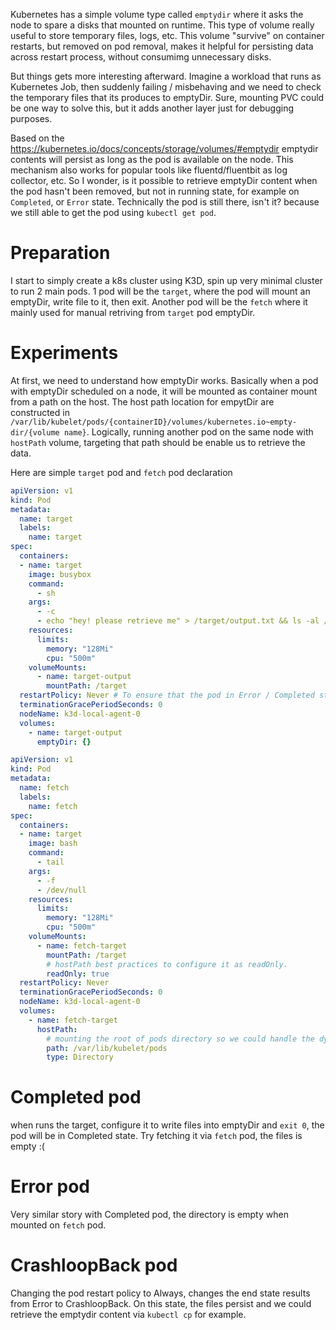 Kubernetes has a simple volume type called `emptydir` where it asks the node to spare a disks that mounted on runtime. This type of volume really useful to store temporary files, logs, etc. This volume "survive" on container restarts, but removed on pod removal, makes it helpful for persisting data across restart process, without consumimg unnecessary disks.

But things gets more interesting afterward. Imagine a workload that runs as Kubernetes Job, then suddenly failing / misbehaving and we need to check the temporary files that its produces to emptyDir. Sure, mounting PVC could be one way to solve this, but it adds another layer just for debugging purposes.

Based on the https://kubernetes.io/docs/concepts/storage/volumes/#emptydir emptydir contents will persist as long as the pod is available on the node. This mechanism also works for popular tools like fluentd/fluentbit as log collector, etc. So I wonder, is it possible to retrieve emptyDir content when the pod hasn't been removed, but not in running state, for example on `Completed`, or `Error` state. Technically the pod is still there, isn't it? because we still able to get the pod using `kubectl get pod`.

# Preparation

I start to simply create a k8s cluster using K3D, spin up very minimal cluster to run 2 main pods. 1 pod will be the `target`, where the pod will mount an emptyDir, write file to it, then exit. Another pod will be the `fetch` where it mainly used for manual retriving from `target` pod emptyDir.

# Experiments

At first, we need to understand how emptyDir works. Basically when a pod with emptyDir scheduled on a node, it will be mounted as container mount from a path on the host. The host path location for empytDir are constructed in `/var/lib/kubelet/pods/{containerID}/volumes/kubernetes.io~empty-dir/{volume name}`. Logically, running another pod on the same node with `hostPath` volume, targeting that path should be enable us to retrieve the data.

Here are simple `target` pod and `fetch` pod declaration

```yaml
apiVersion: v1
kind: Pod
metadata:
  name: target
  labels:
    name: target
spec:
  containers:
  - name: target
    image: busybox
    command:
      - sh
    args:
      - -c
      - echo "hey! please retrieve me" > /target/output.txt && ls -al /target && sleep 30 && exit 1 # This could simulate the pod states into Error, or Completed. Remove the exit command to make it Completed instead of Error
    resources:
      limits:
        memory: "128Mi"
        cpu: "500m"
    volumeMounts:
      - name: target-output
        mountPath: /target
  restartPolicy: Never # To ensure that the pod in Error / Completed state, not CrashloopBack
  terminationGracePeriodSeconds: 0
  nodeName: k3d-local-agent-0
  volumes:
    - name: target-output
      emptyDir: {}

```

```yaml
apiVersion: v1
kind: Pod
metadata:
  name: fetch
  labels:
    name: fetch
spec:
  containers:
  - name: target
    image: bash
    command:
      - tail
    args:
      - -f
      - /dev/null
    resources:
      limits:
        memory: "128Mi"
        cpu: "500m"
    volumeMounts:
      - name: fetch-target
        mountPath: /target
        # hostPath best practices to configure it as readOnly.
        readOnly: true
  restartPolicy: Never
  terminationGracePeriodSeconds: 0
  nodeName: k3d-local-agent-0
  volumes:
    - name: fetch-target
      hostPath:
        # mounting the root of pods directory so we could handle the dynamic pod id to explore
        path: /var/lib/kubelet/pods
        type: Directory
```

# Completed pod

when runs the target, configure it to write files into emptyDir and `exit 0`, the pod will be in Completed state. Try fetching it via `fetch` pod, the files is empty :(

# Error pod

Very similar story with Completed pod, the directory is empty when mounted on `fetch` pod.

# CrashloopBack pod

Changing the pod restart policy to Always, changes the end state results from Error to CrashloopBack. On this state, the files persist and we could retrieve the emptydir content via `kubectl cp` for example.